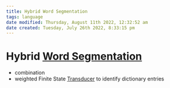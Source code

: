 ```yaml
---
title: Hybrid Word Segmentation
tags: language
date modified: Thursday, August 11th 2022, 12:32:52 am
date created: Tuesday, July 26th 2022, 8:33:15 pm
---
```


# Hybrid [Word Segmentation](Word%20Segmentation.md)
- combination
- weighted Finite State [Transducer](Transducer.md) to identify dictionary entries

